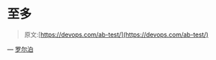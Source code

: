 # 至多

> 原文:[https://devops.com/ab-test/](https://devops.com/ab-test/)

— [罗尔泊](https://devops.com/author/breselman/)